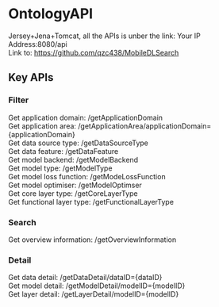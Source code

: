 # OntologyAPI
Jersey+Jena+Tomcat, all the APIs is unber the link: Your IP Address:8080/api  
Link to: https://github.com/qzc438/MobileDLSearch  
## Key APIs
### Filter
Get application domain: /getApplicationDomain  
Get application area: /getApplicationArea/applicationDomain={applicationDomain}  
Get data source type: /getDataSourceType  
Get data feature: /getDataFeature  
Get model backend: /getModelBackend  
Get model type: /getModelType   
Get model loss function: /getModeLossFunction  
Get model optimiser: /getModelOptimser  
Get core layer type: /getCoreLayerType  
Get functional layer type: /getFunctionalLayerType  
### Search
Get overview information: /getOverviewInformation  
### Detail
Get data detail: /getDataDetail/dataID={dataID}  
Get model detail: /getModelDetail/modelID={modelID}  
Get layer detail: /getLayerDetail/modelID={modelID}  
